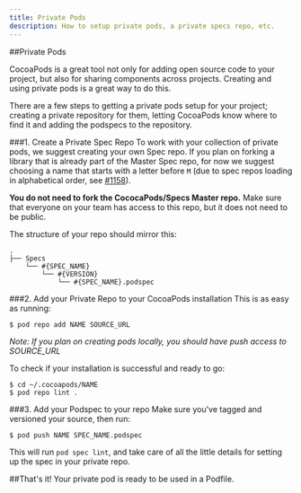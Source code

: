 ```yaml
---
title: Private Pods
description: How to setup private pods, a private specs repo, etc.
---
```


##Private Pods

CocoaPods is a great tool not only for adding open source code to your project, but also for sharing components across projects. Creating and using private pods is a great way to do this.  

There are a few steps to getting a private pods setup for your project; creating a private repository for them, letting CocoaPods know where to find it and adding the podspecs to the repository.

###1. Create a Private Spec Repo
To work with your collection of private pods, we suggest creating your own Spec repo. If you plan on forking a library that is already part of the Master Spec repo, for now we suggest choosing a name that starts with a letter before `M` (due to spec repos loading in alphabetical order, see [#1158](https://github.com/CocoaPods/CocoaPods/issues/1158)).

**You do not need to fork the CococaPods/Specs Master repo.** Make sure that everyone on your team has access to this repo, but it does not need to be public.

The structure of your repo should mirror this:

```
.
├── Specs
    └── #{SPEC_NAME}
        └── #{VERSION}
            └── #{SPEC_NAME}.podspec
```

###2. Add your Private Repo to your CocoaPods installation
This is as easy as running:

```shell
$ pod repo add NAME SOURCE_URL
```
*Note: If you plan on creating pods locally, you should have push access to SOURCE_URL*

To check if your installation is successful and ready to go:

```shell
$ cd ~/.cocoapods/NAME
$ pod repo lint .
```

###3. Add your Podspec to your repo
Make sure you've tagged and versioned your source, then run:

```shell
$ pod push NAME SPEC_NAME.podspec
```

This will run `pod spec lint`, and take care of all the little details for setting up the spec in your private repo.

##That's it!
Your private pod is ready to be used in a Podfile.
